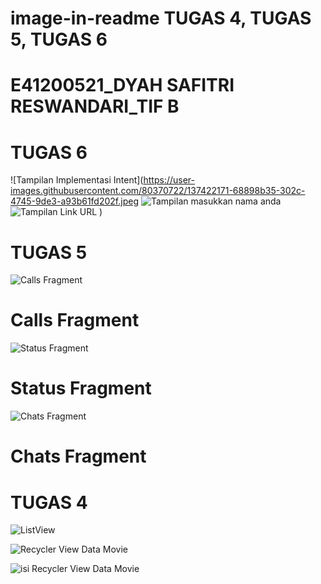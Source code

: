 # image-in-readme TUGAS 4, TUGAS 5, TUGAS 6
# E41200521_DYAH SAFITRI RESWANDARI_TIF B

# TUGAS 6
![Tampilan Implementasi Intent](https://user-images.githubusercontent.com/80370722/137422171-68898b35-302c-4745-9de3-a93b61fd202f.jpeg
![Tampilan masukkan nama anda](https://user-images.githubusercontent.com/80370722/137422197-ef3f489b-1737-4d38-9484-3f38ee2f8b5e.jpeg)
![Tampilan Link URL](https://user-images.githubusercontent.com/80370722/137422208-a8d950da-c21e-4c91-9a90-bdaa4e973068.jpeg)
)

# TUGAS 5

![Calls Fragment](https://user-images.githubusercontent.com/80370722/137063372-d509deb4-e850-43d7-b5d0-62f02dc40e61.jpeg)
# Calls Fragment
![Status Fragment](https://user-images.githubusercontent.com/80370722/137063385-18dff771-db59-4c33-9e89-dc32b5ab78d4.jpeg)
# Status Fragment
![Chats Fragment](https://user-images.githubusercontent.com/80370722/137063391-693e33b6-664b-45d1-872a-8c234a58d550.jpeg)
# Chats Fragment
# 
# 
# TUGAS 4
![ListView](https://user-images.githubusercontent.com/80370722/136335114-cb7112c7-c8c0-417e-a3c8-8fb8ab8a69c9.jpeg)

![Recycler View Data Movie](https://user-images.githubusercontent.com/80370722/136335452-eaaf7b7a-dc4d-4e8d-86e1-101026397900.jpeg)

![isi Recycler View Data Movie](https://user-images.githubusercontent.com/80370722/136335582-1475abae-f267-4246-a704-4a2b375e053c.jpeg)
